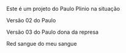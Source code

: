 Este é um projeto do Paulo Plinio na situação

Versão 02 do Paulo

Versão 03 do Paulo dona da represa

Red sangue do meu sangue

